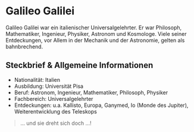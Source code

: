 # Galileo Galilei

Galileo Galilei war ein italienischer Universalgelehrter. Er war Philosoph, Mathematiker, Ingenieur, Physiker, Astronom und Kosmologe. Viele seiner Entdeckungen, vor Allem in der Mechanik und der Astronomie, gelten als bahnbrechend.

## Steckbrief & Allgemeine Informationen

* Nationalität: Italien
* Ausbildung: Universität Pisa
* Beruf: Astronom, Ingenieur, Mathematiker, Philosoph, Physiker
* Fachbereich: Universalgelehrter
* Entdeckungen: u.a. Kallisto, Europa, Ganymed, Io (Monde des Jupiter), Weiterentwicklung des Teleskops

>  … und sie dreht sich doch …!

